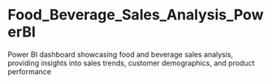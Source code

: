 # Food_Beverage_Sales_Analysis_PowerBI
Power BI dashboard showcasing food and beverage sales analysis, providing insights into sales trends, customer demographics, and product performance
